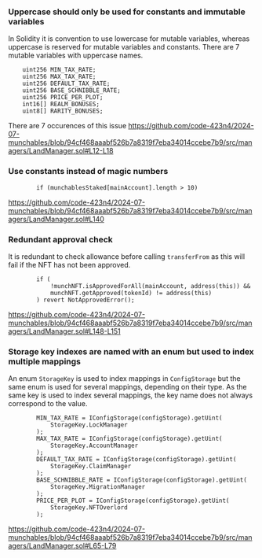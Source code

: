 ### Uppercase should only be used for constants and immutable variables
In Solidity it is convention to use lowercase for mutable variables, whereas uppercase is reserved for mutable variables and constants. There are 7 mutable variables with uppercase names.

```solidity
    uint256 MIN_TAX_RATE;
    uint256 MAX_TAX_RATE;
    uint256 DEFAULT_TAX_RATE;
    uint256 BASE_SCHNIBBLE_RATE;
    uint256 PRICE_PER_PLOT;
    int16[] REALM_BONUSES;
    uint8[] RARITY_BONUSES;
```

There are 7 occurences of this issue
<https://github.com/code-423n4/2024-07-munchables/blob/94cf468aaabf526b7a8319f7eba34014ccebe7b9/src/managers/LandManager.sol#L12-L18>

### Use constants instead of magic numbers
```solidity
        if (munchablesStaked[mainAccount].length > 10)
```

<https://github.com/code-423n4/2024-07-munchables/blob/94cf468aaabf526b7a8319f7eba34014ccebe7b9/src/managers/LandManager.sol#L140>

### Redundant approval check
It is redundant to check allowance before calling `transferFrom` as this will fail if the NFT has not been approved.
```solidity
        if (
            !munchNFT.isApprovedForAll(mainAccount, address(this)) &&
            munchNFT.getApproved(tokenId) != address(this)
        ) revert NotApprovedError();
```

<https://github.com/code-423n4/2024-07-munchables/blob/94cf468aaabf526b7a8319f7eba34014ccebe7b9/src/managers/LandManager.sol#L148-L151>

### Storage key indexes are named with an enum but used to index multiple mappings
An enum `StorageKey` is used to index mappings in `ConfigStorage` but the same enum is used for several mappings, depending on their type. As the same key is used to index several mappings, the key name does not always correspond to the value.

```solidity
        MIN_TAX_RATE = IConfigStorage(configStorage).getUint(
            StorageKey.LockManager
        );
        MAX_TAX_RATE = IConfigStorage(configStorage).getUint(
            StorageKey.AccountManager
        );
        DEFAULT_TAX_RATE = IConfigStorage(configStorage).getUint(
            StorageKey.ClaimManager
        );
        BASE_SCHNIBBLE_RATE = IConfigStorage(configStorage).getUint(
            StorageKey.MigrationManager
        );
        PRICE_PER_PLOT = IConfigStorage(configStorage).getUint(
            StorageKey.NFTOverlord
        );
```

<https://github.com/code-423n4/2024-07-munchables/blob/94cf468aaabf526b7a8319f7eba34014ccebe7b9/src/managers/LandManager.sol#L65-L79>